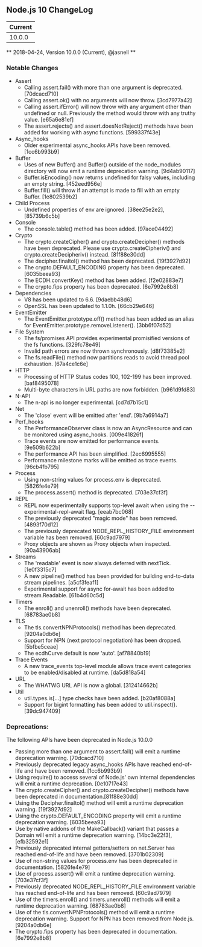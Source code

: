## Node.js 10 ChangeLog

| Current |
| :------ |
| 10.0.0  |

** 2018-04-24, Version 10.0.0 (Current), @jasnell **

### Notable Changes

- Assert
  - Calling assert.fail() with more than one argument is deprecated.
    [70dcacd710]
  - Calling assert.ok() with no arguments will now throw. [3cd7977a42]
  - Calling assert.ifError() will now throw with any argument other than
    undefined or null. Previously the method would throw with any truthy value.
    [e65a6e81ef]
  - The assert.rejects() and assert.doesNotReject() methods have been added for
    working with async functions. [599337f43e]
- Async_hooks
  - Older experimental async_hooks APIs have been removed. [1cc6b993b9]
- Buffer
  - Uses of new Buffer() and Buffer() outside of the node_modules directory will
    now emit a runtime deprecation warning. [9d4ab90117]
  - Buffer.isEncoding() now returns undefined for falsy values, including an
    empty string. [452eed956e]
  - Buffer.fill() will throw if an attempt is made to fill with an empty Buffer.
    [1e802539b2]
- Child Process
  - Undefined properties of env are ignored. [38ee25e2e2], [85739b6c5b]
- Console
  - The console.table() method has been added. [97ace04492]
- Crypto
  - The crypto.createCipher() and crypto.createDecipher() methods have been
    deprecated. Please use crypto.createCipheriv() and crypto.createDecipheriv()
    instead. [81f88e30dd]
  - The decipher.finaltol() method has been deprecated. [19f3927d92]
  - The crypto.DEFAULT_ENCODING property has been deprecated. [6035beea93]
  - The ECDH.convertKey() method has been added. [f2e02883e7]
  - The crypto.fips property has been deprecated. [6e7992e8b8]
- Dependencies
  - V8 has been updated to 6.6. [9daebb48d6]
  - OpenSSL has been updated to 1.1.0h. [66cb29e646]
- EventEmitter
  - The EventEmitter.prototype.off() method has been added as an alias for
    EventEmitter.prototype.removeListener(). [3bb6f07d52]
- File System
  - The fs/promises API provides experimental promisified versions of the fs
    functions. [329fc78e49]
  - Invalid path errors are now thrown synchronously. [d8f73385e2]
  - The fs.readFile() method now partitions reads to avoid thread pool
    exhaustion. [67a4ce1c6e]
- HTTP
  - Processing of HTTP Status codes 100, 102-199 has been improved. [baf8495078]
  - Multi-byte characters in URL paths are now forbidden. [b961d9fd83]
- N-API
  - The n-api is no longer experimental. [cd7d7b15c1]
- Net
  - The 'close' event will be emitted after 'end'. [9b7a6914a7]
- Perf_hooks
  - The PerformanceObserver class is now an AsyncResource and can be monitored
    using async_hooks. [009e41826f]
  - Trace events are now emitted for performance events. [9e509b622b]
  - The performance API has been simplified. [2ec6995555]
  - Performance milestone marks will be emitted as trace events. [96cb4fb795]
- Process
  - Using non-string values for process.env is deprecated. [5826fe4e79]
  - The process.assert() method is deprecated. [703e37cf3f]
- REPL
  - REPL now experimentally supports top-level await when using the
    --experimental-repl-await flag. [eeab7bc068]
  - The previously deprecated "magic mode" has been removed. [4893f70d12]
  - The previously deprecated NODE_REPL_HISTORY_FILE environment variable has
    been removed. [60c9ad7979]
  - Proxy objects are shown as Proxy objects when inspected. [90a43906ab]
- Streams
  - The 'readable' event is now always deferred with nextTick. [1e0f3315c7]
  - A new pipeline() method has been provided for building end-to-data stream
    pipelines. [a5cf3feaf1]
  - Experimental support for async for-await has been added to stream.Readable.
    [61b4d60c5d]
- Timers
  - The enroll() and unenroll() methods have been deprecated. [68783ae0b8]
- TLS
  - The tls.convertNPNProtocols() method has been deprecated. [9204a0db6e]
  - Support for NPN (next protocol negotiation) has been dropped. [5bfbe5ceae]
  - The ecdhCurve default is now 'auto'. [af78840b19]
- Trace Events
  - A new trace_events top-level module allows trace event categories to be
    enabled/disabled at runtime. [da5d818a54]
- URL
  - The WHATWG URL API is now a global. [312414662b]
- Util
  - util.types.is[…] type checks have been added. [b20af8088a]
  - Support for bigint formatting has been added to util.inspect(). [39dc947409]

### Deprecations:

The following APIs have been deprecated in Node.js 10.0.0

- Passing more than one argument to assert.fail() will emit a runtime
  deprecation warning. [70dcacd710]
- Previously deprecated legacy async_hooks APIs have reached end-of-life and
  have been removed. [1cc6b993b9]
- Using require() to access several of Node.js' own internal dependencies will
  emit a runtime deprecation. [0e10717e43]
- The crypto.createCipher() and crypto.createDecipher() methods have been
  deprecated in documentation.[81f88e30dd]
- Using the Decipher.finaltol() method will emit a runtime deprecation warning.
  [19f3927d92]
- Using the crypto.DEFAULT_ENCODING property will emit a runtime deprecation
  warning. [6035beea93]
- Use by native addons of the MakeCallback() variant that passes a Domain will
  emit a runtime deprecation warning. [14bc3e22f3], [efb32592e1]
- Previously deprecated internal getters/setters on net.Server has reached
  end-of-life and have been removed. [3701b02309]
- Use of non-string values for process.env has been deprecated in documentation.
  [5826fe4e79]
- Use of process.assert() will emit a runtime deprecation warning. [703e37cf3f]
- Previously deprecated NODE_REPL_HISTORY_FILE environment variable has reached
  end-of-life and has been removed. [60c9ad7979]
- Use of the timers.enroll() and timers.unenroll() methods will emit a runtime
  deprecation warning. [68783ae0b8]
- Use of the tls.convertNPNProtocols() method will emit a runtime deprecation
  warning. Support for NPN has been removed from Node.js. [9204a0db6e]
- The crypto.fips property has been deprecated in documentation. [6e7992e8b8]
